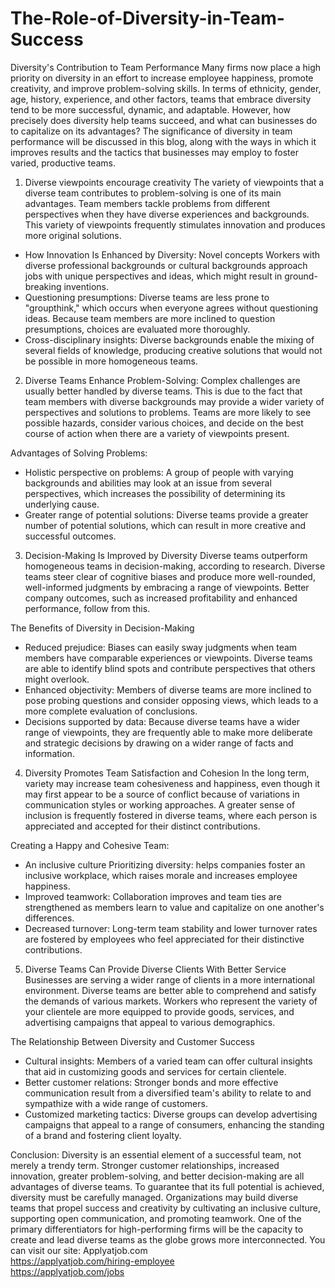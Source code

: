 # The-Role-of-Diversity-in-Team-Success
Diversity's Contribution to Team Performance
Many firms now place a high priority on diversity in an effort to increase employee happiness, promote creativity, and improve problem-solving skills. In terms of ethnicity, gender, age, history, experience, and other factors, teams that embrace diversity tend to be more successful, dynamic, and adaptable. However, how precisely does diversity help teams succeed, and what can businesses do to capitalize on its advantages? The significance of diversity in team performance will be discussed in this blog, along with the ways in which it improves results and the tactics that businesses may employ to foster varied, productive teams.

1. Diverse viewpoints encourage creativity
The variety of viewpoints that a diverse team contributes to problem-solving is one of its main advantages. Team members tackle problems from different perspectives when they have diverse experiences and backgrounds. This variety of viewpoints frequently stimulates innovation and produces more original solutions. 

- How Innovation Is Enhanced by Diversity: Novel concepts Workers with diverse professional backgrounds or cultural backgrounds approach jobs with unique perspectives and ideas, which might result in ground-breaking inventions.
- Questioning presumptions: Diverse teams are less prone to "groupthink," which occurs when everyone agrees without questioning ideas. Because team members are more inclined to question presumptions, choices are evaluated more thoroughly.
- Cross-disciplinary insights: Diverse backgrounds enable the mixing of several fields of knowledge, producing creative solutions that would not be possible in more homogeneous teams.

2. Diverse Teams Enhance Problem-Solving:
Complex challenges are usually better handled by diverse teams. This is due to the fact that team members with diverse backgrounds may provide a wider variety of perspectives and solutions to problems. Teams are more likely to see possible hazards, consider various choices, and decide on the best course of action when there are a variety of viewpoints present.

Advantages of Solving Problems:
- Holistic perspective on problems: A group of people with varying backgrounds and abilities may look at an issue from several perspectives, which increases the possibility of determining its underlying cause.
- Greater range of potential solutions: Diverse teams provide a greater number of potential solutions, which can result in more creative and successful outcomes.

3. Decision-Making Is Improved by Diversity
Diverse teams outperform homogeneous teams in decision-making, according to research. Diverse teams steer clear of cognitive biases and produce more well-rounded, well-informed judgments by embracing a range of viewpoints. Better company outcomes, such as increased profitability and enhanced performance, follow from this.

The Benefits of Diversity in Decision-Making
- Reduced prejudice: Biases can easily sway judgments when team members have comparable experiences or viewpoints. Diverse teams are able to identify blind spots and contribute perspectives that others might overlook.
- Enhanced objectivity: Members of diverse teams are more inclined to pose probing questions and consider opposing views, which leads to a more complete evaluation of conclusions.
- Decisions supported by data: Because diverse teams have a wider range of viewpoints, they are frequently able to make more deliberate and strategic decisions by drawing on a wider range of facts and information.

4. Diversity Promotes Team Satisfaction and Cohesion
In the long term, variety may increase team cohesiveness and happiness, even though it may first appear to be a source of conflict because of variations in communication styles or working approaches. A greater sense of inclusion is frequently fostered in diverse teams, where each person is appreciated and accepted for their distinct contributions.

Creating a Happy and Cohesive Team:
- An inclusive culture Prioritizing diversity: helps companies foster an inclusive workplace, which raises morale and increases employee happiness.
- Improved teamwork: Collaboration improves and team ties are strengthened as members learn to value and capitalize on one another's differences.
- Decreased turnover: Long-term team stability and lower turnover rates are fostered by employees who feel appreciated for their distinctive contributions.

5. Diverse Teams Can Provide Diverse Clients With Better Service
Businesses are serving a wider range of clients in a more international environment. Diverse teams are better able to comprehend and satisfy the demands of various markets. Workers who represent the variety of your clientele are more equipped to provide goods, services, and advertising campaigns that appeal to various demographics.

The Relationship Between Diversity and Customer Success
- Cultural insights: Members of a varied team can offer cultural insights that aid in customizing goods and services for certain clientele.
- Better customer relations: Stronger bonds and more effective communication result from a diversified team's ability to relate to and sympathize with a wide range of customers.
- Customized marketing tactics: Diverse groups can develop advertising campaigns that appeal to a range of consumers, enhancing the standing of a brand and fostering client loyalty.

Conclusion:
Diversity is an essential element of a successful team, not merely a trendy term. Stronger customer relationships, increased innovation, greater problem-solving, and better decision-making are all advantages of diverse teams. To guarantee that its full potential is achieved, diversity must be carefully managed. Organizations may build diverse teams that propel success and creativity by cultivating an inclusive culture, supporting open communication, and promoting teamwork. One of the primary differentiators for high-performing firms will be the capacity to create and lead diverse teams as the globe grows more interconnected.
You can visit our site: Applyatjob.com<br>
 https://applyatjob.com/hiring-employee<br>
https://applyatjob.com/jobs
